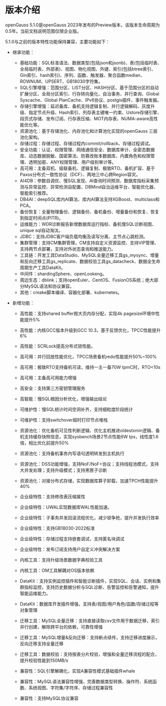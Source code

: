 # 版本介绍

openGauss 5.1.0是openGauss 2023年发布的Preview版本，该版本生命周期为0.5年。当前文档说明范围仅限企业版。

5.1.0与之前的版本特性功能保持兼容，主要功能如下：

- 继承功能：

  -   基础功能：SQL标准语法、数据类型(包括json和jsonb)、表\(包括临时表、全局临时表、外部表\)、视图、物化视图、外键、索引\(包括btree索引、Gin索引、hash索引\)、序列、函数、触发器、聚合函数median、ROWNUM、UPSERT、GB18030字符集。
  -   SQL引擎增强：范围分区、LIST分区、HASH分区、基于范围分区的自动扩展分区、全局分区索引、行存转向量化、自治事务、并行查询、Global Syscache、Global PlanCache、IPv6协议、postgis插件、事件触发器。
  -   存储引擎增强：延迟备库、备机支持逻辑复制、并行逻辑解码、灰度升级、指定节点升级、Hash索引、列存表主键唯一约束、Ustore存储引擎、段页式存储、发布订阅、行存表压缩、MOT内存表、NUMA-aware高性能优化等。
  -   资源池化：基于存储池化、内存池化和计算池化实现的openGauss 三层池化架构。
  -   存储过程：存储过程、存储过程内commit/rollback、存储过程调试。
  -   安全功能：认证、权限管理、网络通信安全、数据库审计、全密态数据库、动态数据脱敏、国密算法、防篡改账本数据库、内置角色和权限管理、透明加密、ANY权限管理、用户级别审计等。
  -   高可用：主备双机、级联备机、逻辑复制、极致RTO、备机扩容、基于Paxos分布式一致性协议（DCF）、两地三中心跨Region容灾。
  -   AI4DB：参数自调优、慢SQL发现、AI查询时间预测、数据库指标采集预测与异常监控、异常检测自配置、DBMind自治运维平台、智能优化器、智能索引推荐。
  -   DB4AI：deepSQL库内AI算法、库内AI算法支持XGBoost、multiclass和PCA。
  -   备份恢复：全量物理备份、逻辑备份、备机备份、增量备份和恢复、恢复到指定时间点\(PITR\)。
  -   运维能力：WDR诊断报告新增数据库运行指标、备机慢SQL诊断视图、unique sql自动淘汰。
  -   JDBC：支持JDBC客户端负载均衡及读写分离、主节点心跳检测。
  -   集群管理：支持CM集群管理，CM支持自定义资源监控、支持VIP管理、支持两节点部署，支持对外状态查询和推送能力。
  -   工具链：开发工具DataStudio、MySQL全量迁移工具gs_mysync、增量和反向迁移工具gs_replicate、数据校验工具gs_datacheck、数据全生命周期生产工具DataKit。
  -   中间件：shardingSphere、openLookeng。
  -   周边生态：dblink；支持openEuler、CentOS、FusionOS系统；绝大部分MySQL语法和协议兼容。
  -   其他：cmake脚本编译、容器化部署、kubernetes。

- 新增功能：
  - 高性能：支持shared buffer按大页内存分配，实现4k pagesize环境中性能提升5%
  - 高性能：内核GCC版本升级到GCC 10.3，基于反馈优化，TPCC性能提升6%
  - 高性能：SCRLock提高分布式锁性能。
  - 高可用：并行回放性能优化，TPCC场景备机redo性能提升50%~100%
  - 高可用：极致RTO支持备机可读，维持一主一备70W tpmC时，RTO<10s
  - 高可用：主备高可用能力增强
  - 高安全：支持第三方密钥管理服务
  - 高智能：慢SQL根因分析优化，增强输出结论
  - 可维护性：慢SQL统计时间空洞补齐，支持细粒度阶段统计
  - 可维护性：支持switchover超时打印节点堆栈
  - 资源池化：优化备机可见性判断逻辑、优化主机推进oldestxmin逻辑、备机支持缓存快照信息，实现sysbench场景2节点性能6W tps，线性度1.6倍，相比优化前提升50%
  - 资源池化：支持备机事务内写语句透明转发到主机执行
  - 资源池化：DSS功能增强，支持NoF/NoF+协议；支持线程池模式，支持大并发处理；支持升级模式；支持黑匣子诊断
  - 资源池化：对接分布式存储，实现数据库算子卸载，加速TPCH性能提升40%
  - 企业级特性：支持修改表压缩属性
  - 企业级特性：UWAL实现数据库WAL性能加速。

  - 企业级特性：子事务并发回滚流程优化，减少锁争抢，提升并发执行效率
  - 企业级特性：支持GB18030-2022标准
  - 企业级特性：存储过程支持嵌套调试，支持匿名块调试
  - 企业级特性：发布订阅支持用户自定义冲突解决方案
  - 内核工具：支持升级场景数据字典校验工具
  - 内核工具：OM工具解耦对OS版本依赖
  - DataKit：支持实例监控插件和智能诊断插件，实现SQL、会话、实例和集群指标监控，支持历史数据分析与SQL诊断、告警监控和告警通知，提升智能运维能力。
  - DataKit：数据库开发插件增强，支持表/视图/用户角色/函数/存储过程等对象管理
  - 迁移工具：MySQL全量迁移：支持直接读取csv文件用于数据迁移，索引并行创建，解除跨平台的依赖，可靠性增强
  - 迁移工具：MySQL增量&反向迁移：支持断点续传，支持迁移进度展示，反向迁移支持全量迁移
  - 迁移工具：数据校验：支持按表分片校验，增强和全量迁移流程的配合，提升校验性能到150MB/s
  - 兼容性：SQL引擎解耦化，实现A兼容性模式基础插件whale
  - 兼容性：MySQL语法兼容性增强，完善数据类型转换、操作符、系统函数、系统视图、字符集/字符序、存储过程兼容性
  - 兼容性：支持MySQL协议兼容

